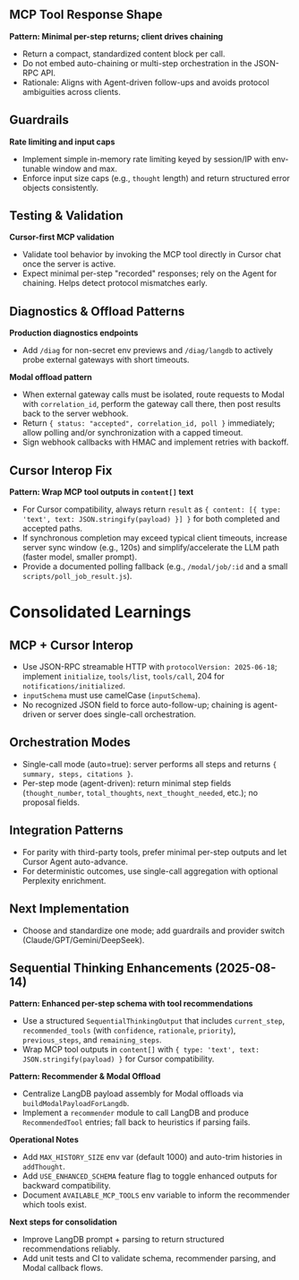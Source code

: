 ## MCP Tool Response Shape
**Pattern: Minimal per-step returns; client drives chaining**
- Return a compact, standardized content block per call.
- Do not embed auto-chaining or multi-step orchestration in the JSON-RPC API.
- Rationale: Aligns with Agent-driven follow-ups and avoids protocol ambiguities across clients.

## Guardrails
**Rate limiting and input caps**
- Implement simple in-memory rate limiting keyed by session/IP with env-tunable window and max.
- Enforce input size caps (e.g., `thought` length) and return structured error objects consistently.

## Testing & Validation
**Cursor-first MCP validation**
- Validate tool behavior by invoking the MCP tool directly in Cursor chat once the server is active.
- Expect minimal per-step "recorded" responses; rely on the Agent for chaining. Helps detect protocol mismatches early.

## Diagnostics & Offload Patterns
**Production diagnostics endpoints**
- Add `/diag` for non-secret env previews and `/diag/langdb` to actively probe external gateways with short timeouts.

**Modal offload pattern**
- When external gateway calls must be isolated, route requests to Modal with `correlation_id`, perform the gateway call there, then post results back to the server webhook.
- Return `{ status: "accepted", correlation_id, poll }` immediately; allow polling and/or synchronization with a capped timeout.
- Sign webhook callbacks with HMAC and implement retries with backoff.

## Cursor Interop Fix
**Pattern: Wrap MCP tool outputs in `content[]` text**
- For Cursor compatibility, always return `result` as `{ content: [{ type: 'text', text: JSON.stringify(payload) }] }` for both completed and accepted paths.
- If synchronous completion may exceed typical client timeouts, increase server sync window (e.g., 120s) and simplify/accelerate the LLM path (faster model, smaller prompt).
- Provide a documented polling fallback (e.g., `/modal/job/:id` and a small `scripts/poll_job_result.js`).
# Consolidated Learnings

## MCP + Cursor Interop
- Use JSON-RPC streamable HTTP with `protocolVersion: 2025-06-18`; implement `initialize`, `tools/list`, `tools/call`, 204 for `notifications/initialized`.
- `inputSchema` must use camelCase (`inputSchema`).
- No recognized JSON field to force auto-follow-up; chaining is agent-driven or server does single-call orchestration.

## Orchestration Modes
- Single-call mode (auto=true): server performs all steps and returns `{ summary, steps, citations }`.
- Per-step mode (agent-driven): return minimal step fields (`thought_number`, `total_thoughts`, `next_thought_needed`, etc.); no proposal fields.

## Integration Patterns
- For parity with third-party tools, prefer minimal per-step outputs and let Cursor Agent auto-advance.
- For deterministic outcomes, use single-call aggregation with optional Perplexity enrichment.

## Next Implementation
- Choose and standardize one mode; add guardrails and provider switch (Claude/GPT/Gemini/DeepSeek).

## Sequential Thinking Enhancements (2025-08-14)

**Pattern: Enhanced per-step schema with tool recommendations**
- Use a structured `SequentialThinkingOutput` that includes `current_step`, `recommended_tools` (with `confidence`, `rationale`, `priority`), `previous_steps`, and `remaining_steps`.
- Wrap MCP tool outputs in `content[]` with `{ type: 'text', text: JSON.stringify(payload) }` for Cursor compatibility.

**Pattern: Recommender & Modal Offload**
- Centralize LangDB payload assembly for Modal offloads via `buildModalPayloadForLangdb`.
- Implement a `recommender` module to call LangDB and produce `RecommendedTool` entries; fall back to heuristics if parsing fails.

**Operational Notes**
- Add `MAX_HISTORY_SIZE` env var (default 1000) and auto-trim histories in `addThought`.
- Add `USE_ENHANCED_SCHEMA` feature flag to toggle enhanced outputs for backward compatibility.
- Document `AVAILABLE_MCP_TOOLS` env variable to inform the recommender which tools exist.

**Next steps for consolidation**
- Improve LangDB prompt + parsing to return structured recommendations reliably.
- Add unit tests and CI to validate schema, recommender parsing, and Modal callback flows.
